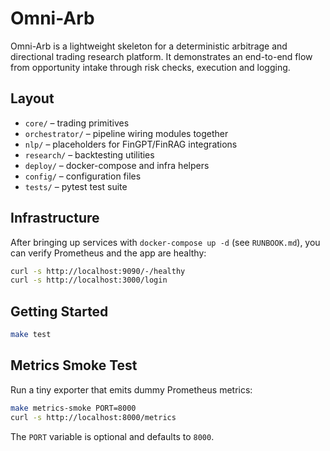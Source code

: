 # Omni-Arb

Omni-Arb is a lightweight skeleton for a deterministic arbitrage and directional
trading research platform. It demonstrates an end-to-end flow from opportunity
intake through risk checks, execution and logging.

## Layout

- `core/` – trading primitives
- `orchestrator/` – pipeline wiring modules together
- `nlp/` – placeholders for FinGPT/FinRAG integrations
- `research/` – backtesting utilities
- `deploy/` – docker-compose and infra helpers
- `config/` – configuration files
- `tests/` – pytest test suite
## Infrastructure

After bringing up services with `docker-compose up -d` (see `RUNBOOK.md`), you can verify Prometheus and the app are healthy:

```bash
curl -s http://localhost:9090/-/healthy
curl -s http://localhost:3000/login
```

## Getting Started

```bash
make test
```

## Metrics Smoke Test

Run a tiny exporter that emits dummy Prometheus metrics:

```bash
make metrics-smoke PORT=8000
curl -s http://localhost:8000/metrics
```

The `PORT` variable is optional and defaults to `8000`.

